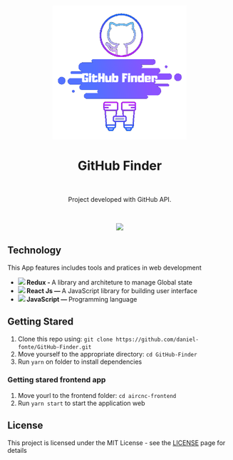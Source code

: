 <p align="center">
<img src="./src/Media/img/logo.png" width="300" height="300" />

</p>
<h1 align="center">GitHub Finder</h1></br>
<p align="center">
    Project developed with GitHub API.
</p><br/>

<p align="center">
  <img src="https://media.giphy.com/media/elJMRoiIMtS32DGrwO/giphy.gif" />
</p>

<h2>Technology </h2>

  This App features includes tools and pratices in web development
<ul> 
  <li>
    <strong><img src="https://img.icons8.com/color/20/000000/redux.png"/> Redux - </strong> A library and architeture to manage Global state
  </li>
  <li> 
    <strong><img src="https://img.icons8.com/color/20/000000/react-native.png" /> React Js — </strong>A JavaScript library for building user interface 
  </li> 
  <li> 
    <strong><img src="https://img.icons8.com/color/20/000000/javascript.png" /> JavaScript — </strong>
Programming language
  </li> 
</ul>

<h2>Getting Stared</h2>

1. Clone this repo using: `git clone https://github.com/daniel-fonte/GitHub-Finder.git`
2. Move yourself to the appropriate directory: `cd GitHub-Finder`
3. Run `yarn` on folder to install dependencies

### Getting stared frontend app
1. Move yourl to the frontend folder: `cd aircnc-frontend`
2. Run `yarn start` to start the application web

## License
This project is licensed under the MIT License - see the [LICENSE](https://opensource.org/licenses/MIT) page for details
